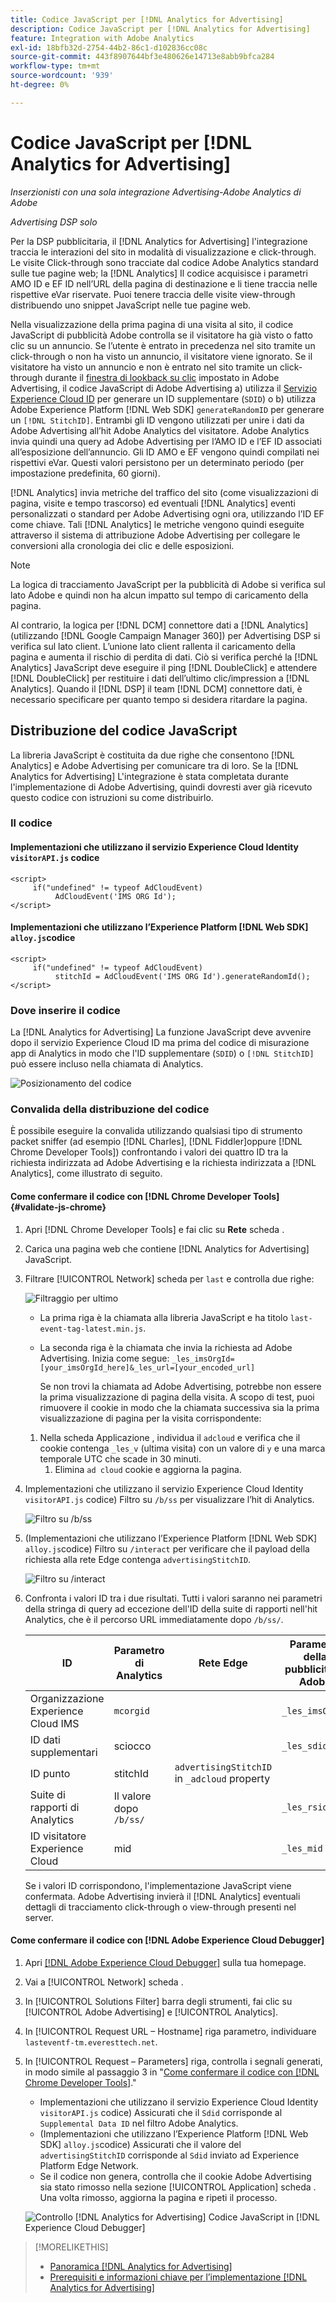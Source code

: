 ```yaml
---
title: Codice JavaScript per [!DNL Analytics for Advertising]
description: Codice JavaScript per [!DNL Analytics for Advertising]
feature: Integration with Adobe Analytics
exl-id: 18bfb32d-2754-44b2-86c1-d102836cc08c
source-git-commit: 443f8907644bf3e480626e14713e8abb9bfca284
workflow-type: tm+mt
source-wordcount: '939'
ht-degree: 0%

---
```


# Codice JavaScript per [!DNL Analytics for Advertising]

*Inserzionisti con una sola integrazione Advertising-Adobe Analytics di Adobe*

*Advertising DSP solo*

Per la DSP pubblicitaria, il [!DNL Analytics for Advertising] l&#39;integrazione traccia le interazioni del sito in modalità di visualizzazione e click-through. Le visite Click-through sono tracciate dal codice Adobe Analytics standard sulle tue pagine web; la [!DNL Analytics] Il codice acquisisce i parametri AMO ID e EF ID nell’URL della pagina di destinazione e li tiene traccia nelle rispettive eVar riservate. Puoi tenere traccia delle visite view-through distribuendo uno snippet JavaScript nelle tue pagine web.

Nella visualizzazione della prima pagina di una visita al sito, il codice JavaScript di pubblicità Adobe controlla se il visitatore ha già visto o fatto clic su un annuncio. Se l’utente è entrato in precedenza nel sito tramite un click-through o non ha visto un annuncio, il visitatore viene ignorato. Se il visitatore ha visto un annuncio e non è entrato nel sito tramite un click-through durante il [finestra di lookback su clic](/help/integrations/analytics/prerequisites.md#lookback-a4adc) impostato in Adobe Advertising, il codice JavaScript di Adobe Advertising a) utilizza il [Servizio Experience Cloud ID](https://experienceleague.adobe.com/docs/id-service/using/home.html) per generare un ID supplementare (`SDID`) o b) utilizza Adobe Experience Platform [!DNL Web SDK] `generateRandomID` per generare un `[!DNL StitchID]`. Entrambi gli ID vengono utilizzati per unire i dati da Adobe Advertising all’hit Adobe Analytics del visitatore. Adobe Analytics invia quindi una query ad Adobe Advertising per l’AMO ID e l’EF ID associati all’esposizione dell’annuncio. Gli ID AMO e EF vengono quindi compilati nei rispettivi eVar. Questi valori persistono per un determinato periodo (per impostazione predefinita, 60 giorni).

[!DNL Analytics] invia metriche del traffico del sito (come visualizzazioni di pagina, visite e tempo trascorso) ed eventuali [!DNL Analytics] eventi personalizzati o standard per Adobe Advertising ogni ora, utilizzando l’ID EF come chiave. Tali [!DNL Analytics] le metriche vengono quindi eseguite attraverso il sistema di attribuzione Adobe Advertising per collegare le conversioni alla cronologia dei clic e delle esposizioni.

>[!NOTE]
>
>La logica di tracciamento JavaScript per la pubblicità di Adobe si verifica sul lato Adobe e quindi non ha alcun impatto sul tempo di caricamento della pagina.
>
>Al contrario, la logica per [!DNL DCM] connettore dati a [!DNL Analytics] (utilizzando [!DNL Google Campaign Manager 360]) per Advertising DSP si verifica sul lato client. L’unione lato client rallenta il caricamento della pagina e aumenta il rischio di perdita di dati. Ciò si verifica perché la [!DNL Analytics] JavaScript deve eseguire il ping [!DNL DoubleClick] e attendere [!DNL DoubleClick] per restituire i dati dell’ultimo clic/impression a [!DNL Analytics]. Quando il [!DNL DSP] il team [!DNL DCM] connettore dati, è necessario specificare per quanto tempo si desidera ritardare la pagina.

## Distribuzione del codice JavaScript

La libreria JavaScript è costituita da due righe che consentono [!DNL Analytics] e Adobe Advertising per comunicare tra di loro. Se la [!DNL Analytics for Advertising] L&#39;integrazione è stata completata durante l&#39;implementazione di Adobe Advertising, quindi dovresti aver già ricevuto questo codice con istruzioni su come distribuirlo.

### Il codice

#### Implementazioni che utilizzano il servizio Experience Cloud Identity `visitorAPI.js` codice

```
<script>
     if("undefined" != typeof AdCloudEvent) 
          AdCloudEvent('IMS ORG Id');
</script>
```

#### Implementazioni che utilizzano l’Experience Platform [!DNL Web SDK] `alloy.js`codice

```
<script>
     if("undefined" != typeof AdCloudEvent) 
          stitchId = AdCloudEvent('IMS ORG Id').generateRandomId();
</script>
```

### Dove inserire il codice

La [!DNL Analytics for Advertising] La funzione JavaScript deve avvenire dopo il servizio Experience Cloud ID ma prima del codice di misurazione app di Analytics in modo che l&#39;ID supplementare (`SDID`) o `[!DNL StitchID]` può essere incluso nella chiamata di Analytics.

![Posizionamento del codice](/help/integrations/assets/a4adc-code-placement.png)

### Convalida della distribuzione del codice

È possibile eseguire la convalida utilizzando qualsiasi tipo di strumento packet sniffer (ad esempio [!DNL Charles], [!DNL Fiddler]oppure [!DNL Chrome Developer Tools]) confrontando i valori dei quattro ID tra la richiesta indirizzata ad Adobe Advertising e la richiesta indirizzata a [!DNL Analytics], come illustrato di seguito.

#### Come confermare il codice con [!DNL Chrome Developer Tools] {#validate-js-chrome}

1. Apri [!DNL Chrome Developer Tools] e fai clic su **Rete** scheda .

1. Carica una pagina web che contiene [!DNL Analytics for Advertising] JavaScript.

1. Filtrare [!UICONTROL Network] scheda per `last` e controlla due righe:

   ![Filtraggio per ultimo](/help/integrations/assets/a4adc-code-validation-filter-last.png)

   * La prima riga è la chiamata alla libreria JavaScript e ha titolo `last-event-tag-latest.min.js`.
   * La seconda riga è la chiamata che invia la richiesta ad Adobe Advertising. Inizia come segue: `_les_imsOrgId=[your_imsOrgId_here]&_les_url=[your_encoded_url]`

      Se non trovi la chiamata ad Adobe Advertising, potrebbe non essere la prima visualizzazione di pagina della visita. A scopo di test, puoi rimuovere il cookie in modo che la chiamata successiva sia la prima visualizzazione di pagina per la visita corrispondente:
   1. Nella scheda Applicazione , individua il `adcloud` e verifica che il cookie contenga `_les_v` (ultima visita) con un valore di `y` e una marca temporale UTC che scade in 30 minuti.
      1. Elimina `ad cloud` cookie e aggiorna la pagina.


1. Implementazioni che utilizzano il servizio Experience Cloud Identity `visitorAPI.js` codice) Filtro su `/b/ss` per visualizzare l’hit di Analytics.

   ![Filtro su `/b/ss`](/help/integrations/assets/a4adc-code-validation-filter-bss.png)

1. (Implementazioni che utilizzano l’Experience Platform [!DNL Web SDK] `alloy.js`codice) Filtro su `/interact` per verificare che il payload della richiesta alla rete Edge contenga `advertisingStitchID`.

   ![Filtro su `/interact`](/help/integrations/assets/a4adc-code-validation-filter-interact.png)

1. Confronta i valori ID tra i due risultati. Tutti i valori saranno nei parametri della stringa di query ad eccezione dell&#39;ID della suite di rapporti nell&#39;hit Analytics, che è il percorso URL immediatamente dopo `/b/ss/`.

   | ID | Parametro di Analytics | Rete Edge | Parametro della pubblicità di Adobe |
   | --- | --- | --- | --- |
   | Organizzazione Experience Cloud IMS | `mcorgid` |  | `_les_imsOrgid` |
   | ID dati supplementari | sciocco |  | `_les_sdid` |
   | ID punto | stitchId | `advertisingStitchID` in `_adcloud` property |  |
   | Suite di rapporti di Analytics | Il valore dopo `/b/ss/` |  | `_les_rsid` |
   | ID visitatore Experience Cloud | mid |  | `_les_mid` |

   Se i valori ID corrispondono, l&#39;implementazione JavaScript viene confermata. Adobe Advertising invierà il [!DNL Analytics] eventuali dettagli di tracciamento click-through o view-through presenti nel server.

#### Come confermare il codice con [!DNL Adobe Experience Cloud Debugger]

1. Apri [[!DNL Adobe Experience Cloud Debugger]](https://experienceleague.adobe.com/docs/debugger/using-v2/summary.html) sulla tua homepage.
1. Vai a [!UICONTROL Network] scheda .
1. In [!UICONTROL Solutions Filter] barra degli strumenti, fai clic su [!UICONTROL Adobe Advertising] e [!UICONTROL Analytics].
1. In [!UICONTROL Request URL – Hostname] riga parametro, individuare `lasteventf-tm.everesttech.net`.
1. In [!UICONTROL Request – Parameters] riga, controlla i segnali generati, in modo simile al passaggio 3 in &quot;[Come confermare il codice con [!DNL Chrome Developer Tools]](#validate-js-chrome).&quot;
   * Implementazioni che utilizzano il servizio Experience Cloud Identity `visitorAPI.js` codice) Assicurati che il `Sdid` corrisponde al `Supplemental Data ID` nel filtro Adobe Analytics.
   * (Implementazioni che utilizzano l’Experience Platform [!DNL Web SDK] `alloy.js`codice) Assicurati che il valore del `advertisingStitchID` corrisponde al `Sdid` inviato ad Experience Platform Edge Network.
   * Se il codice non genera, controlla che il cookie Adobe Advertising sia stato rimosso nella sezione [!UICONTROL Application] scheda . Una volta rimosso, aggiorna la pagina e ripeti il processo.

   ![Controllo [!DNL Analytics for Advertising] Codice JavaScript in [!DNL Experience Cloud Debugger]](/help/integrations/assets/a4adc-js-audit-debugger.png)

>[!MORELIKETHIS]
>
>* [Panoramica [!DNL Analytics for Advertising]](overview.md)
>* [Prerequisiti e informazioni chiave per l’implementazione [!DNL Analytics for Advertising]](prerequisites.md)

